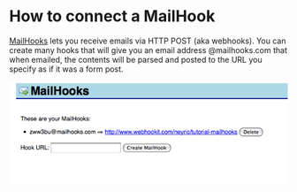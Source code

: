
# How to connect a MailHook

<a href="http://www.mailhooks.com/">MailHooks</a> lets you receive emails via HTTP POST (aka webhooks). You can create many hooks that will give you an email address @mailhooks.com that when emailed, the contents will be parsed and posted to the URL you specify as if it was a form post.


<img src="images/tutorial-mailhooks.png"/>
